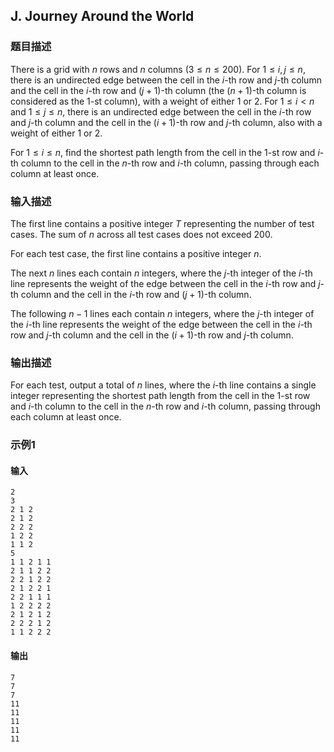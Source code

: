 ## J. Journey Around the World

### 题目描述

There is a grid with $n$ rows and $n$ columns
($3 \leq n \leq 200$). For $1 \leq i,j \leq n$, there is an undirected
edge between the cell in the $i$-th row and $j$-th column and the cell in the $i$-th row and $(j+1)$-th column (the $(n+1)$-th column is considered as the $1$-st column), with a weight of either $1$ or $2$. For $1 \leq i < n$ and $1 \leq j \leq n$, there is an undirected
edge between the cell in the $i$-th row and $j$-th column and the cell in the $(i+1)$-th row and $j$-th column, also with a weight of either $1$ or $2$.

For $1 \leq i \leq n$, find the shortest path
length from the cell in the $1$-st row and $i$-th column to the cell in the $n$-th row and $i$-th column, passing through each column at
least once.

### 输入描述

The first line contains a positive integer $T$ representing the number of test cases.
The sum of $n$ across all test cases does not
exceed $200$.

For each test case, the first line contains a positive integer $n$.

The next $n$ lines each contain $n$ integers, where the $j$-th integer of the $i$-th line represents the weight of the edge
between the cell in the $i$-th row and $j$-th column and the cell in the $i$-th row and $(j+1)$-th column.

The following $n-1$ lines each contain $n$ integers, where the $j$-th integer of the $i$-th line represents the weight of the edge
between the cell in the $i$-th row and $j$-th column and the cell in the $(i+1)$-th row and $j$-th column.

### 输出描述

For each test, output a total of $n$ lines,
where the $i$-th line contains a single
integer representing the shortest path length from the cell in the $1$-st row and $i$-th column to the cell in the $n$-th row and $i$-th column, passing through each column at
least once.

### 示例1

#### 输入

```plain
2
3
2 1 2
2 1 2
2 2 2
1 2 2
1 1 2
5
1 1 2 1 1
2 1 1 2 2
2 2 1 2 2
2 1 2 2 1
2 2 1 1 1
1 2 2 2 2
2 1 2 1 2
2 2 2 1 2
1 1 2 2 2
```

#### 输出

```plain
7
7
7
11
11
11
11
11
```
